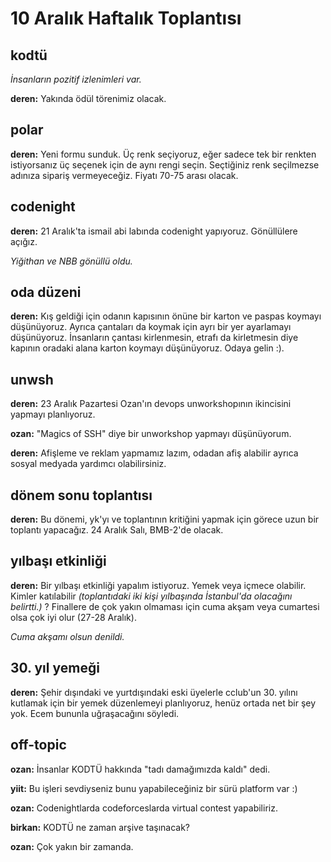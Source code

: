# 10 Aralık Haftalık Toplantısı

## kodtü

_İnsanların pozitif izlenimleri var._

**deren:** Yakında ödül törenimiz olacak.

## polar

**deren:** Yeni formu sunduk. Üç renk seçiyoruz, eğer sadece tek bir renkten istiyorsanız üç seçenek için de aynı rengi seçin. Seçtiğiniz renk seçilmezse adınıza sipariş vermeyeceğiz. Fiyatı 70-75 arası olacak.

## codenight

**deren:** 21 Aralık'ta ismail abi labında codenight yapıyoruz. Gönüllülere açığız.

_Yiğithan ve NBB gönüllü oldu._


## oda düzeni

**deren:** Kış geldiği için odanın kapısının önüne bir karton ve paspas koymayı düşünüyoruz. Ayrıca çantaları da koymak için ayrı bir yer ayarlamayı düşünüyoruz. İnsanların çantası kirlenmesin, etrafı da kirletmesin diye kapının oradaki alana karton koymayı düşünüyoruz. Odaya gelin :).

## unwsh

**deren:** 23 Aralık Pazartesi Ozan'ın devops unworkshopının ikincisini yapmayı planlıyoruz.

**ozan:** "Magics of SSH" diye bir unworkshop yapmayı düşünüyorum.

**deren:** Afişleme ve reklam yapmamız lazım, odadan afiş alabilir ayrıca sosyal medyada yardımcı olabilirsiniz.

## dönem sonu toplantısı

**deren:** Bu dönemi, yk'yı ve toplantının kritiğini yapmak için görece uzun bir toplantı yapacağız. 24 Aralık Salı, BMB-2'de olacak.

## yılbaşı etkinliği

**deren:** Bir yılbaşı etkinliği yapalım istiyoruz. Yemek veya içmece olabilir. Kimler katılabilir _(toplantıdaki iki kişi yılbaşında İstanbul'da olacağını belirtti.)_ ? Finallere de çok yakın olmaması için cuma akşam veya cumartesi olsa çok iyi olur (27-28 Aralık). 

_Cuma akşamı olsun denildi._


## 30. yıl yemeği

**deren:** Şehir dışındaki ve yurtdışındaki eski üyelerle cclub'un 30. yılını kutlamak için bir yemek düzenlemeyi planlıyoruz, henüz ortada net bir şey yok. Ecem bununla uğraşacağını söyledi.



## off-topic

**ozan:** İnsanlar KODTÜ hakkında "tadı damağımızda kaldı" dedi.

**yiit:** Bu işleri sevdiyseniz bunu yapabileceğiniz bir sürü platform var :)

**ozan:** Codenightlarda codeforceslarda virtual contest yapabiliriz.

**birkan:** KODTÜ ne zaman arşive taşınacak?

**ozan:** Çok yakın bir zamanda.
